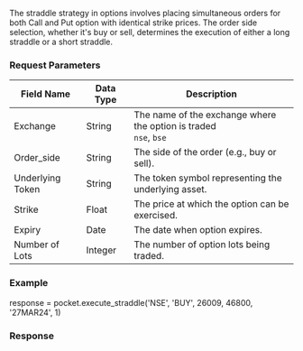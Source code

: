 The straddle strategy in options involves placing simultaneous orders for both Call and Put option with identical strike prices. The order side selection, whether it's buy or sell, determines the execution of either a long straddle or a short straddle.



### Request Parameters
| Field Name        | Data Type | Description                                            |
|-------------------|-----------|--------------------------------------------------------|
| Exchange          | String    | The name of the exchange where the option is traded <br> `nse`, `bse`   |
| Order_side        | String    | The side of the order (e.g., buy or sell).             |
| Underlying Token  | String    | The token symbol representing the underlying asset.    |
| Strike            | Float     | The price at which the option can be exercised.        |
| Expiry            | Date      | The date when option expires.             |
| Number of Lots    | Integer   | The number of option lots being traded.      |


### Example

response = pocket.execute_straddle('NSE', 'BUY', 26009, 46800, '27MAR24', 1)
 
### Response

